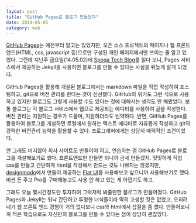 ```yaml
---
layout: post
title: "GitHub Pages로 블로그 만들었다"
date: 2014-05-05
category: web
---
```


 [GitHub Pages](https://pages.github.com/)는 예전부터 알고는 있었지만, 오픈 소스 프로젝트의 페이지나 웹 프론트엔드(HTML, css, javascript 등)으로만 구성된 개인 페이지에서만 쓰이는 줄 알고 있었다. 그런데 지난주 금요일(14.05.02)에 [Spoqa Tech Blog](http://spoqa.github.io/)를 읽다 보니, Pages 서비스에서 제공하는 Jekyll을 사용하면 블로그를 만들 수 있다는 사실을 뒤늦게 알게 되었다.

 GitHub Pages을 활용해 개설된 블로그에서는 markdown 파일을 직접 작성하여 포스팅하고, git으로 버전 관리를 한다는 것이 신선했다. GitHub의 위키도 그런 식으로 사용하고 있지만 블로그도 그렇게 사용할 수도 있다는 것에 대해서는 생각도 안 해봤었다. 보통 블로그는 각 블로그 서비스에서 웹으로 제공되는 에디터를 사용하여 글을 작성한다. 버전 관리는 지원하는 경우가 드물며, 지원하더라도 빈약하다. 반면, GitHub Pages를 활용하여 블로그를 개설하면 로컬에서 원하는 텍스트 에디터로 자유롭게 작성하고 git의 강력한 버전관리 능력을 활용할 수 있다. 프로그래머에게는 상당히 매력적인 조건이었다.

 안 그래도 머지않아 회사 사이트도 만들어야 하고, 연습하는 겸 GitHub Pages로 블로그를 개설해보기로 했다. 프론트엔드만 만들면 되니까 금세 만들겠지. 밋밋하게 직접 css를 만들고 간단하게 html을 작성해서 만드는 것도 나쁘지는 않겠지만, [designmodo](http://designmodo.com/)에서 만들어 제공하는 [Flat UI](http://designmodo.com/flat/)를 사용해보고 싶으니까 사용해보기로 했다. 비싼 돈 주고 Pro를 구매해놓고도 사용 안 하고 있는 게 아깝기도 하고.

 그래도 오늘 몇시간정도만 투자하여 그럭저럭 봐줄만한 블로그가 만들어졌다. GitHub Pages와 Jekyll는 워낙 간단하고 투명한 녀석들이라 딱히 고생할 것은 없었고, 오히려 내가 웹 프론트 엔드 경험이 거의 없다보니 css와 html에서 삽질을 좀 했다. 만들어보니까 적은 학습으로도 자신만의 블로그를 만들 수 있다는 점이 상당히 괜찮았다.
